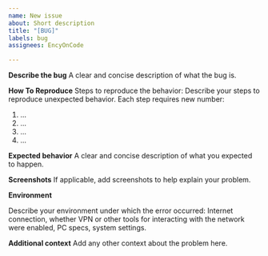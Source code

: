 ```yaml
---
name: New issue
about: Short description
title: "[BUG]"
labels: bug
assignees: EncyOnCode

---
```


**Describe the bug**
A clear and concise description of what the bug is.

**How To Reproduce**
Steps to reproduce the behavior:
Describe your steps to reproduce unexpected behavior. Each step requires new number:
1. ...
2. ...
3. ...
4. ...

**Expected behavior**
A clear and concise description of what you expected to happen.

**Screenshots**
If applicable, add screenshots to help explain your problem.

**Environment**

Describe your environment under which the error occurred: Internet connection, whether VPN or other tools for interacting with the network were enabled, PC specs, system settings.


**Additional context**
Add any other context about the problem here.

